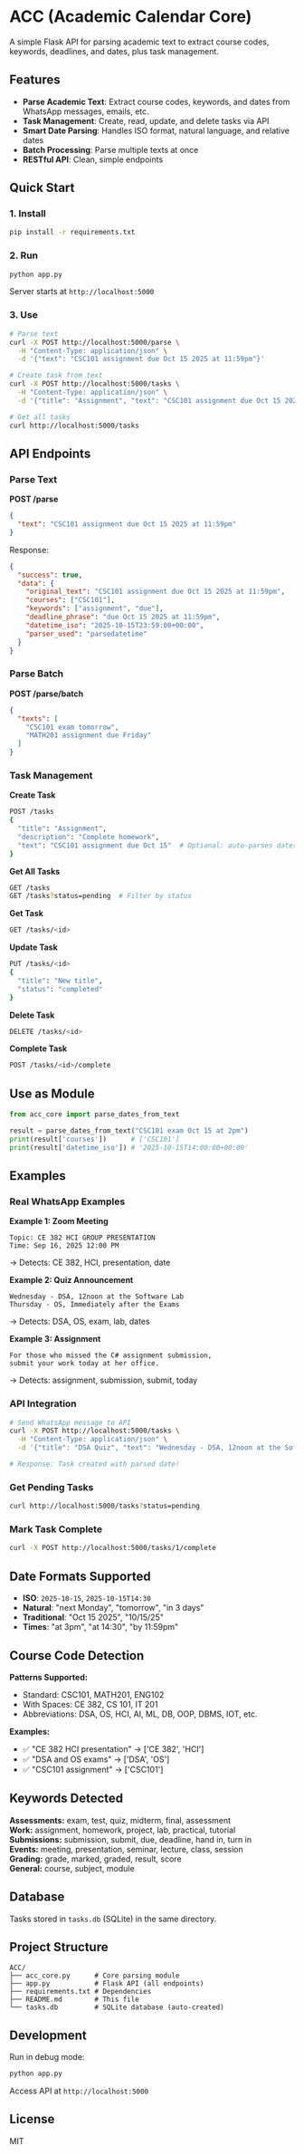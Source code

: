# ACC (Academic Calendar Core)

A simple Flask API for parsing academic text to extract course codes, keywords, deadlines, and dates, plus task management.

## Features

- **Parse Academic Text**: Extract course codes, keywords, and dates from WhatsApp messages, emails, etc.
- **Task Management**: Create, read, update, and delete tasks via API
- **Smart Date Parsing**: Handles ISO format, natural language, and relative dates
- **Batch Processing**: Parse multiple texts at once
- **RESTful API**: Clean, simple endpoints

## Quick Start

### 1. Install

```bash
pip install -r requirements.txt
```

### 2. Run

```bash
python app.py
```

Server starts at `http://localhost:5000`

### 3. Use

```bash
# Parse text
curl -X POST http://localhost:5000/parse \
  -H "Content-Type: application/json" \
  -d '{"text": "CSC101 assignment due Oct 15 2025 at 11:59pm"}'

# Create task from text
curl -X POST http://localhost:5000/tasks \
  -H "Content-Type: application/json" \
  -d '{"title": "Assignment", "text": "CSC101 assignment due Oct 15 2025 at 11:59pm"}'

# Get all tasks
curl http://localhost:5000/tasks
```

## API Endpoints

### Parse Text

**POST /parse**
```json
{
  "text": "CSC101 assignment due Oct 15 2025 at 11:59pm"
}
```

Response:
```json
{
  "success": true,
  "data": {
    "original_text": "CSC101 assignment due Oct 15 2025 at 11:59pm",
    "courses": ["CSC101"],
    "keywords": ["assignment", "due"],
    "deadline_phrase": "due Oct 15 2025 at 11:59pm",
    "datetime_iso": "2025-10-15T23:59:00+00:00",
    "parser_used": "parsedatetime"
  }
}
```

### Parse Batch

**POST /parse/batch**
```json
{
  "texts": [
    "CSC101 exam tomorrow",
    "MATH201 assignment due Friday"
  ]
}
```

### Task Management

**Create Task**
```bash
POST /tasks
{
  "title": "Assignment",
  "description": "Complete homework",
  "text": "CSC101 assignment due Oct 15"  # Optional: auto-parses dates
}
```

**Get All Tasks**
```bash
GET /tasks
GET /tasks?status=pending  # Filter by status
```

**Get Task**
```bash
GET /tasks/<id>
```

**Update Task**
```bash
PUT /tasks/<id>
{
  "title": "New title",
  "status": "completed"
}
```

**Delete Task**
```bash
DELETE /tasks/<id>
```

**Complete Task**
```bash
POST /tasks/<id>/complete
```

## Use as Module

```python
from acc_core import parse_dates_from_text

result = parse_dates_from_text("CSC101 exam Oct 15 at 2pm")
print(result['courses'])      # ['CSC101']
print(result['datetime_iso']) # '2025-10-15T14:00:00+00:00'
```

## Examples

### Real WhatsApp Examples

**Example 1: Zoom Meeting**
```
Topic: CE 382 HCI GROUP PRESENTATION
Time: Sep 16, 2025 12:00 PM
```
→ Detects: CE 382, HCI, presentation, date

**Example 2: Quiz Announcement**
```
Wednesday - DSA, 12noon at the Software Lab
Thursday - OS, Immediately after the Exams
```
→ Detects: DSA, OS, exam, lab, dates

**Example 3: Assignment**
```
For those who missed the C# assignment submission,
submit your work today at her office.
```
→ Detects: assignment, submission, submit, today

### API Integration

```bash
# Send WhatsApp message to API
curl -X POST http://localhost:5000/tasks \
  -H "Content-Type: application/json" \
  -d '{"title": "DSA Quiz", "text": "Wednesday - DSA, 12noon at the Software Lab"}'

# Response: Task created with parsed date!
```

### Get Pending Tasks

```bash
curl http://localhost:5000/tasks?status=pending
```

### Mark Task Complete

```bash
curl -X POST http://localhost:5000/tasks/1/complete
```

## Date Formats Supported

- **ISO**: `2025-10-15`, `2025-10-15T14:30`
- **Natural**: "next Monday", "tomorrow", "in 3 days"
- **Traditional**: "Oct 15 2025", "10/15/25"
- **Times**: "at 3pm", "at 14:30", "by 11:59pm"

## Course Code Detection

**Patterns Supported:**
- Standard: CSC101, MATH201, ENG102
- With Spaces: CE 382, CS 101, IT 201
- Abbreviations: DSA, OS, HCI, AI, ML, DB, OOP, DBMS, IOT, etc.

**Examples:**
- ✅ "CE 382 HCI presentation" → ['CE 382', 'HCI']
- ✅ "DSA and OS exams" → ['DSA', 'OS']
- ✅ "CSC101 assignment" → ['CSC101']

## Keywords Detected

**Assessments:** exam, test, quiz, midterm, final, assessment  
**Work:** assignment, homework, project, lab, practical, tutorial  
**Submissions:** submission, submit, due, deadline, hand in, turn in  
**Events:** meeting, presentation, seminar, lecture, class, session  
**Grading:** grade, marked, graded, result, score  
**General:** course, subject, module

## Database

Tasks stored in `tasks.db` (SQLite) in the same directory.

## Project Structure

```
ACC/
├── acc_core.py      # Core parsing module
├── app.py           # Flask API (all endpoints)
├── requirements.txt # Dependencies
├── README.md        # This file
└── tasks.db         # SQLite database (auto-created)
```

## Development

Run in debug mode:
```bash
python app.py
```

Access API at `http://localhost:5000`

## License

MIT
